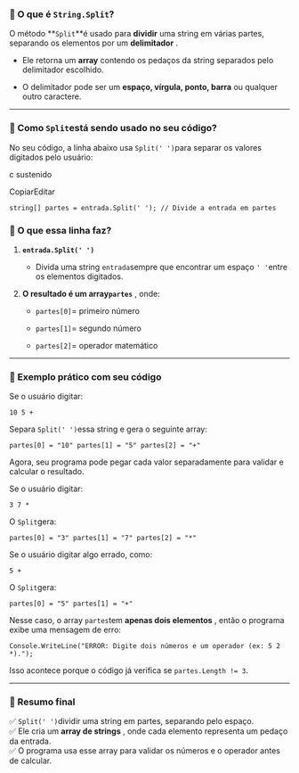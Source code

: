 
### **🔹 O que é `String.Split`?**

O método **`Split`**é usado para **dividir** uma string em várias partes, separando os elementos por um **delimitador** .

- Ele retorna um **array** contendo os pedaços da string separados pelo delimitador escolhido.
    
- O delimitador pode ser um **espaço, vírgula, ponto, barra** ou qualquer outro caractere.
    

---

### **🔹 Como `Split`está sendo usado no seu código?**

No seu código, a linha abaixo usa `Split(' ')`para separar os valores digitados pelo usuário:

c sustenido

CopiarEditar

`string[] partes = entrada.Split(' '); // Divide a entrada em partes`

### **📌 O que essa linha faz?**

1. **`entrada.Split(' ')`**
    
    - Divida uma string `entrada`sempre que encontrar um espaço `' '`entre os elementos digitados.
        
2. **O resultado é um array`partes`** , onde:
    
    - `partes[0]`= primeiro número
        
    - `partes[1]`= segundo número
        
    - `partes[2]`= operador matemático
        

---

### **🔹 Exemplo prático com seu código**

Se o usuário digitar:

`10 5 +`

Separa `Split(' ')`essa string e gera o seguinte array:

`partes[0] = "10" partes[1] = "5" partes[2] = "+"`

Agora, seu programa pode pegar cada valor separadamente para validar e calcular o resultado.


Se o usuário digitar:

`3 7 *`

O `Split`gera:

`partes[0] = "3" partes[1] = "7" partes[2] = "*"`


Se o usuário digitar algo errado, como:

`5 +`

O `Split`gera:

`partes[0] = "5" partes[1] = "+"`

Nesse caso, o array `partes`tem **apenas dois elementos** , então o programa exibe uma mensagem de erro:

`Console.WriteLine("ERROR: Digite dois números e um operador (ex: 5 2 *).");`

Isso acontece porque o código já verifica se `partes.Length != 3`.

---

### **🔹 Resumo final**

✅ `Split(' ')`dividir uma string em partes, separando pelo espaço.  
✅ Ele cria um **array de strings** , onde cada elemento representa um pedaço da entrada.  
✅ O programa usa esse array para validar os números e o operador antes de calcular.